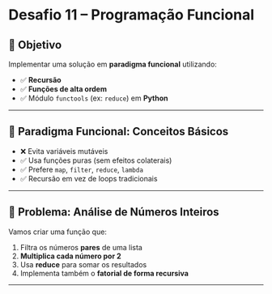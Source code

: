 #  Desafio 11 – Programação Funcional

## 🎯 Objetivo

Implementar uma solução em **paradigma funcional** utilizando:
- ✅ **Recursão**
- ✅ **Funções de alta ordem**
- ✅ Módulo `functools` (ex: `reduce`) em **Python**

---

## 📌 Paradigma Funcional: Conceitos Básicos

- ❌ Evita variáveis mutáveis
- ✅ Usa funções puras (sem efeitos colaterais)
- ✅ Prefere `map`, `filter`, `reduce`, `lambda`
- ✅ Recursão em vez de loops tradicionais

---

## 🧪 Problema: Análise de Números Inteiros

Vamos criar uma função que:
1. Filtra os números **pares** de uma lista
2. **Multiplica cada número por 2**
3. Usa **reduce** para somar os resultados
4. Implementa também o **fatorial de forma recursiva**

---